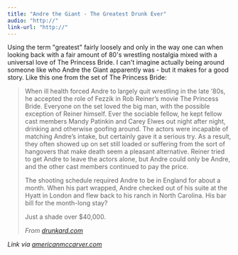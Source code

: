 ```yaml
---
title: "Andre the Giant - The Greatest Drunk Ever"
audio: "http://"
link-url: "http://"
---
```

<p>Using the term "greatest" fairly loosely and only in the way one can when looking back with a fair amount of 80's wrestling nostalgia mixed with a universal love of The Princess Bride. I can't imagine actually being around someone like who Andre the Giant apparently was - but it makes for a good story. Like this one from the set of The Princess Bride:</p>
<blockquote><p>When ill health forced Andre to largely quit wrestling in the late ‘80s, he accepted the role of Fezzik in Rob Reiner’s movie The Princess Bride. Everyone on the set loved the big man, with the possible exception of Reiner himself. Ever the sociable fellow, he kept fellow cast members Mandy Patinkin and Carey Elwes out night after night, drinking and otherwise goofing around. The actors were incapable of matching Andre’s intake, but certainly gave it a serious try. As a result, they often showed up on set still loaded or suffering from the sort of hangovers that make death seem a pleasant alternative. Reiner tried to get Andre to leave the actors alone, but Andre could only be Andre, and the other cast members continued to pay the price.</p>
<p>The shooting schedule required Andre to be in England for about a month. When his part wrapped, Andre checked out of his suite at the Hyatt in London and flew back to his ranch in North Carolina. His bar bill for the month-long stay?</p>
<p>Just a shade over $40,000.</p>
<p><cite>From <a href="http://www.drunkard.com/issues/10_06/10_06_andre_giant.html">drunkard.com</a></cite></p></blockquote>
<p><em>Link via <a href="http://americanmccarver.com/post/8190425032">americanmccarver.com</a></em></p>

